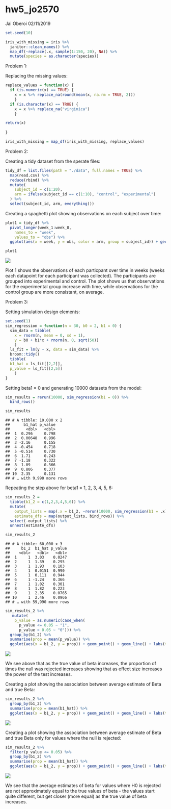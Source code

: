 hw5\_jo2570
================
Jai Oberoi
02/11/2019

``` r
set.seed(10)

iris_with_missing = iris %>% 
  janitor::clean_names() %>% 
  map_df(~replace(.x, sample(1:150, 20), NA)) %>%
  mutate(species = as.character(species))
```

Problem 1:

Replacing the missing values:

``` r
replace_values = function(x) {
  if (is.numeric(x) == TRUE) {
    x = x %>% replace_na(round(mean(x, na.rm = TRUE, 2)))
    }
  if (is.character(x) == TRUE) {
    x = x %>% replace_na("virginica")
    }

return(x)
  
}

iris_with_missing = map_df(iris_with_missing, replace_values)
```

Problem 2:

Creating a tidy dataset from the sperate files:

``` r
tidy_df = list.files(path = "./data", full.names = TRUE) %>% 
  map(read.csv) %>% 
  reduce(rbind) %>% 
  mutate(
    subject_id = c(1:20), 
    arm = ifelse(subject_id == c(1:10), "control", "experimental")
  ) %>% 
  select(subject_id, arm, everything())
```

Creating a spaghetti plot showing observations on each subject over
time:

``` r
plot1 = tidy_df %>% 
  pivot_longer(week_1:week_8,
    names_to = "week",
    values_to = "obs") %>% 
  ggplot(aes(x = week, y = obs, color = arm, group = subject_id)) + geom_line() + labs(title = "Association between time and observations for each subject", x = "Time (weeks)", y = "Observations")

plot1
```

![](hw5_jo2570_files/figure-gfm/unnamed-chunk-4-1.png)<!-- -->

Plot 1 shows the observations of each particpant over time in weeks
(weeks each datapoint for each participant was collected). The
participants are grouped into experimental and control. The plot shows
us that observations for the experimental group increase with time,
while observations for the control group are more consistant, on
average.

Problem 3:

Setting simulation design elements:

``` r
set.seed(1)
sim_regression = function(n = 30, b0 = 2, b1 = 0) {
  sim_data = tibble(
    x = rnorm(n, mean = 0, sd = 1),
    y = b0 + b1*x + rnorm(n, 0, sqrt(50))
    )
  ls_fit = lm(y ~ x, data = sim_data) %>%
  broom::tidy()
  tibble( 
  b1_hat = ls_fit[[2,2]],
  p_value = ls_fit[[2,5]]
    )
}
```

Setting beta1 = 0 and generating 10000 datasets from the model:

``` r
sim_results = rerun(10000, sim_regression(b1 = 0)) %>% 
  bind_rows()

sim_results
```

    ## # A tibble: 10,000 x 2
    ##      b1_hat p_value
    ##       <dbl>   <dbl>
    ##  1  0.296     0.798
    ##  2  0.00648   0.996
    ##  3 -2.16      0.155
    ##  4 -0.454     0.718
    ##  5 -0.514     0.730
    ##  6  1.71      0.243
    ##  7 -1.18      0.322
    ##  8  1.09      0.366
    ##  9  0.806     0.377
    ## 10  2.35      0.131
    ## # … with 9,990 more rows

Repeating the step above for beta1 = 1, 2, 3, 4, 5, 6:

``` r
sim_results_2 = 
  tibble(b1_2 = c(1,2,3,4,5,6)) %>% 
  mutate(
    output_lists = map(.x = b1_2, ~rerun(10000, sim_regression(b1 = .x))),
    estimate_dfs = map(output_lists, bind_rows)) %>% 
  select(-output_lists) %>% 
  unnest(estimate_dfs)

sim_results_2
```

    ## # A tibble: 60,000 x 3
    ##     b1_2  b1_hat p_value
    ##    <dbl>   <dbl>   <dbl>
    ##  1     1  3.03    0.0247
    ##  2     1  1.39    0.295 
    ##  3     1  1.93    0.103 
    ##  4     1  0.0151  0.990 
    ##  5     1  0.111   0.944 
    ##  6     1 -1.24    0.366 
    ##  7     1  1.02    0.301 
    ##  8     1  1.82    0.223 
    ##  9     1  2.35    0.0765
    ## 10     1  2.46    0.0966
    ## # … with 59,990 more rows

``` r
sim_results_2 %>% 
   mutate(
    p_value = as.numeric(case_when(
      p_value <= 0.05 ~ "1",
      p_value > 0.05 ~ "0"))) %>% 
  group_by(b1_2) %>% 
  summarise(prop = mean(p_value)) %>%
  ggplot(aes(x = b1_2, y = prop)) + geom_point() + geom_line() + labs(title = "Association between effect size and power", x = "True value of Beta_2", y = "Power of the test")
```

![](hw5_jo2570_files/figure-gfm/unnamed-chunk-8-1.png)<!-- -->

We see above that as the true value of beta increases, the proportion of
times the null was rejected increases showing that as effect size
increases the power of the test increases.

Creating a plot showing the association between average estimate of Beta
and true Beta:

``` r
sim_results_2 %>%
  group_by(b1_2) %>% 
  summarise(prop = mean(b1_hat)) %>%
  ggplot(aes(x = b1_2, y = prop)) + geom_point() + geom_line() + labs(title = "Association between average estimate of Beta and true Beta", x = "True value of Beta_2", y = "Average estimate of Beta")
```

![](hw5_jo2570_files/figure-gfm/unnamed-chunk-9-1.png)<!-- -->

Creating a plot showing the association between average estimate of Beta
and true Beta only for values where the null is rejected:

``` r
sim_results_2 %>%
  filter(p_value <= 0.05) %>% 
  group_by(b1_2) %>% 
  summarise(prop = mean(b1_hat)) %>%
  ggplot(aes(x = b1_2, y = prop)) + geom_point() + geom_line() + labs(title = "Association between Beta_hat and true Beta (H0 is rejected)", x = "True value of Beta_2", y = "Average estimate of Beta")
```

![](hw5_jo2570_files/figure-gfm/unnamed-chunk-10-1.png)<!-- -->

We see that the average estimates of beta for values where H0 is
rejected are not approximately equal to the true values of beta - the
values start quite different, but get closer (more equal) as the true
value of beta increases.
